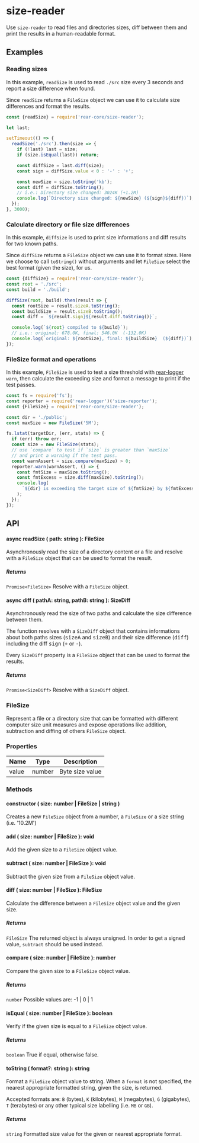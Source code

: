 # size-reader

Use `size-reader` to read files and directories sizes, diff between them and
print the results in a human-readable format.

## Examples

### Reading sizes

In this example, `readSize` is used to read `./src` size every 3 seconds and
report a size difference when found.

Since `readSize` returns a `FileSize` object we can use it to calculate size
differences and format the results.

  ```javascript
  const {readSize} = require('rear-core/size-reader');

  let last;

  setTimeout(() => {
    readSize('./src').then(size => {
      if (!last) last = size;
      if (size.isEqual(last)) return;

      const diffSize = last.diff(size);
      const sign = diffSize.value < 0 : '-' : '+';

      const newSize = size.toString('kb');
      const diff = diffSize.toString();
      // i.e.: Directory size changed: 3024K (+1.2M)
      console.log(`Directory size changed: ${newSize} (${sign}${diff})`);
    });
  }, 3000);
  ```

### Calculate directory or file size differences

In this example, `diffSize` is used to print size informations and diff results
for two known paths.

Since `diffSize` returns a `FileSize` object we can use it to format sizes.
Here we choose to call `toString()` without arguments and let `FileSize` select
the best format (given the size), for us.

  ```javascript
  const {diffSize} = require('rear-core/size-reader');
  const root = './src';
  const build = './build';

  diffSize(root, build).then(result => {
    const rootSize = result.sizeA.toString();
    const buildSize = result.sizeB.toString();
    const diff = `${result.sign}${result.diff.toString()}`;

    console.log(`${root} compiled to ${build}`);
    // i.e.: original: 678.0K, final: 546.0K  (-132.0K)
    console.log(`original: ${rootSize}, final: ${buildSize}  (${diff})`);
  });
  ```

### FileSize format and operations

In this example, `FileSize` is used to test a size threshold with [rear-logger] 
`warn`, then calculate the exceeding size and format a message to print if the 
test passes.

  ```javascript
  const fs = require('fs');
  const reporter = require('rear-logger')('size-reporter');
  const {FileSize} = require('rear-core/size-reader');

  const dir = './public';
  const maxSize = new FileSize('5M');

  fs.lstat(targetDir, (err, stats) => {
    if (err) throw err;
    const size = new FileSize(stats);
    // use `compare` to test if `size` is greater than `maxSize`
    // and print a warning if the test pass.
    const warnAssert = size.compare(maxSize) > 0;
    reporter.warn(warnAssert, () => {
      const fmtSize = maxSize.toString();
      const fmtExcess = size.diff(maxSize).toString();
      console.log(
        `${dir} is exceeding the target size of ${fmtSize} by ${fmtExcess}`
      );
    });
  });
  ```

[rear-logger]: https://github.com/rearjs/rear-logger

## API

#### async readSize ( path: string ): FileSize

Asynchronously read the size of a directory content or a file and resolve with
a `FileSize` object that can be used to format the result.

##### Returns

`Promise<FileSize>` Resolve with a `FileSize` object.

#### async diff ( pathA: string, pathB: string ): SizeDiff

Asynchronously read the size of two paths and calculate the size difference
between them.

The function resolves with a `SizeDiff` object that contains informations about
both paths sizes (<tt>sizeA</tt> and <tt>sizeB</tt>) and their size difference
(<tt>diff</tt>) including the diff <tt>sign</tt> (<tt>+</tt> or <tt>-</tt>).

Every `SizeDiff` property is a `FileSize` object that can be used to format the
results.

##### Returns

`Promise<SizeDiff>` Resolve with a `SizeDiff` object.

### FileSize

Represent a file or a directory size that can be formatted with different
computer size unit measures and expose operations like addition, subtraction
and diffing of others `FileSize` object.

### Properties

| Name     | Type   | Description     |
|----------|--------|-----------------|
| value    | number | Byte size value |

### Methods

#### constructor ( size: number | FileSize | string )

Creates a new `FileSize` object from a number, a `FileSize` or a size string
(i.e. '10.2M')

#### add ( size: number | FileSize ): void

Add the given size to a `FileSize` object value.

#### subtract ( size: number | FileSize ): void

Subtract the given size from a `FileSize` object value.

#### diff ( size: number | FileSize ): FileSize

Calculate the difference between a `FileSize` object value and the given size.

##### Returns

`FileSize` The returned object is always unsigned. In order to get a signed
value, `subtract` should be used instead.

#### compare ( size: number | FileSize ): number

Compare the given size to a `FileSize` object value.

##### Returns

`number` Possible values are: -1 | 0 | 1

#### isEqual ( size: number | FileSize ): boolean

Verify if the given size is equal to a `FileSize` object value.

##### Returns

`boolean` True if equal, otherwise false.

#### toString ( format?: string ): string

Format a `FileSize` object value to string. When a `format` is not specified,
the nearest appropriate formatted string, given the size, is returned.

Accepted formats are: `B` (bytes), `K` (kilobytes), `M` (megabytes), `G`
(gigabytes), `T` (terabytes) or any other typical size labelling (i.e. `MB`
or `GB`).

##### Returns

`string` Formatted size value for the given or nearest appropriate format.

